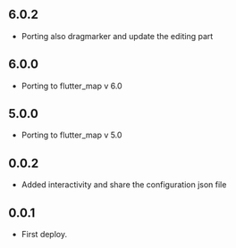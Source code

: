 
## 6.0.2
* Porting also dragmarker and update the editing part

## 6.0.0
* Porting to flutter_map v 6.0

## 5.0.0
* Porting to flutter_map v 5.0

## 0.0.2
* Added interactivity and share the configuration json file

## 0.0.1
* First deploy.





